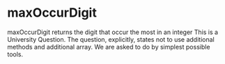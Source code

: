 # maxOccurDigit
maxOccurDigit returns the digit that occur the most in an integer
This is a University Question. The question, explicitly, states not to use additional methods and additional array. We are asked to do by simplest possible tools.
